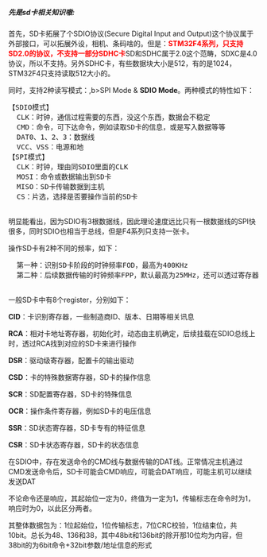 <h5>先是sd卡相关知识嗷:</h5>
  <p>首先，SD卡拓展了个SDIO协议(Secure Digital Input and Output)这个协议属于外部接口，可以拓展外设，相机、条码啥的。但是：<b style="color:red;">STM32F4系列，只支持SD2.0的协议，不支持一部分SDHC卡</b>SD和SDHC属于2.0这个范畴，SDXC是4.0协议，所以不支持。另外SDHC卡，有些数据块大小是512，有的是1024，STM32F4只支持读取512大小的。</p>
  <p>同时，支持2种读写模式：,b>SPI Mode</b> & <b>SDIO Mode</b>。两种模式的特性如下：</p>
  <pre>
【SDIO模式】
  CLK：时钟，通信过程需要的东西，没这个东西，数据会不稳定
  CMD：命令，可下达命令，例如读取SD卡的信息，或是写入数据等等
  DAT0、1、2、3：数据线
  VCC、VSS：电源和地
【SPI模式】
  CLK：时钟，理由同SDIO里面的CLK
  MOSI：命令或数据输出到SD卡
  MISO：SD卡传输数据到主机
  CS：片选，选择是否要操作当前的SD卡
  </pre>
  <p>明显能看出，因为SDIO有3根数据线，因此理论速度远比只有一根数据线的SPI快很多，同时SDIO也相当于总线，但是F4系列只支持一张卡。</p>
  <p>操作SD卡有2种不同的频率，如下：</p>
  <pre>
  第一种：识别SD卡阶段的时钟频率FOD，最高为400KHz
  第二种：后续数据传输的时钟频率FPP，默认最高为25MHz，还可以透过寄存器修改，修改后最高为50MHz。
  </pre>
  <p>一般SD卡中有8个register，分别如下：</p>
  <p><b>CID</b>：卡识别寄存器，一些制造商ID、版本、日期等相关讯息</p>
  <p><b>RCA</b>：相对卡地址寄存器，初始化时，动态由主机确定，后续挂载在SDIO总线上时，透过RCA找到对应的SD卡来进行操作</p>
  <p><b>DSR</b>：驱动级寄存器，配置卡的输出驱动</p>
  <p><b>CSD</b>：卡的特殊数据寄存器，SD卡的操作信息</p>
  <p><b>SCR</b>：SD配置寄存器，SD卡的特殊信息</p>
  <p><b>OCR</b>：操作条件寄存器，例如SD卡的电压信息</p>
  <p><b>SSR</b>：SD状态寄存器，SD卡专有的特征信息</p>
  <p><b>CSR</b>：SD卡状态寄存器，SD卡的状态信息</p>
  
  <p>在SDIO中，存在发送命令的CMD线与数据传输的DAT线。正常情况主机通过CMD发送命令后，SD卡可能会CMD响应，可能会DAT响应，可能主机可以继续发送DAT</p>
  <p>不论命令还是响应，其起始位一定为0，终值为一定为1，传输标志在命令时为1，响应时为0，以此区分两者。</p>
  <p>其整体数据包为：1位起始位，1位传输标志，7位CRC校验，1位结束位，共10bit。总长为48、136和38，其中48bit和136bit的除开那10位均为内容，但38bit的为6bit命令+32bit参数/地址信息的形式 </p>
